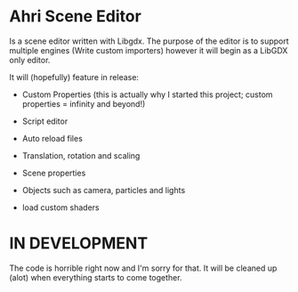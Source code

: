 # Ahri Scene Editor

Is a scene editor written with Libgdx. The purpose of the editor is to support multiple engines (Write custom importers) however
it will begin as a LibGDX only editor.

It will (hopefully) feature in release:

* Custom Properties (this is actually why I started this project; custom properties = infinity and beyond!)

* Script editor

* Auto reload files

* Translation, rotation and scaling

* Scene properties

* Objects such as camera, particles and lights

* load custom shaders

# IN DEVELOPMENT

The code is horrible right now and I'm sorry for that. It will be cleaned up (alot) when everything starts to come together.
